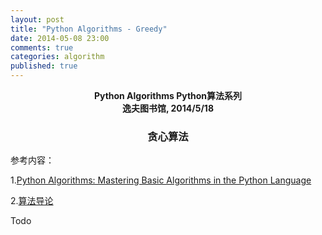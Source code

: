```yaml
---
layout: post
title: "Python Algorithms - Greedy"
date: 2014-05-08 23:00
comments: true
categories: algorithm
published: true
---
```


**<center>Python Algorithms Python算法系列</center>**
**<center>逸夫图书馆, 2014/5/18</center>**

### <center>贪心算法</center>

参考内容：

1.[Python Algorithms: Mastering Basic Algorithms in the Python Language](http://link.springer.com/book/10.1007%2F978-1-4302-3238-4)


2.[算法导论](http://en.wikipedia.org/wiki/Introduction_to_Algorithms)

Todo
